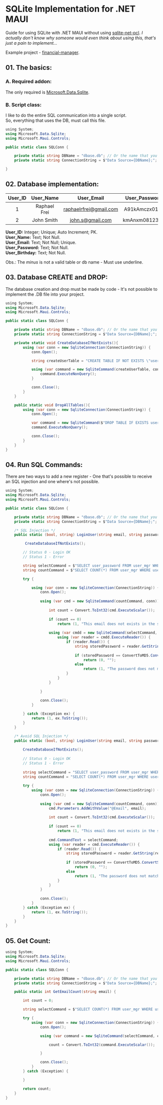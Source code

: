 # SQLite Implementation for .NET MAUI

Guide for using SQLite with .NET MAUI without using [sqlite-net-pcl](https://www.nuget.org/packages/sqlite-net-pcl/).
*I actually don't know why someone would even think about using this, that's just a pain to implement...*

Example project - [financial-manager](https://github.com/raphaelfrei/financial-manager/).

## 01. The basics:

### A. Required addon:
The only required is [Microsoft.Data.Sqlite](https://www.nuget.org/packages/Microsoft.Data.Sqlite/).

### B. Script class:
I like to do the entire SQL communication into a single script.<br> 
So, everything that uses the DB, must call this file.

````csharp
﻿using System;
using Microsoft.Data.Sqlite;
using Microsoft.Maui.Controls;

public static class SQLConn {

    private static string DBName = "dbase.db"; // Or the name that you like
    private static string ConnectionString = $"Data Source={DBName};";

}
````

## 02. Database implementation:
| User_ID | User_Name    | User_Email             | User_Password | User_Birthday |
| :---:   | :---:        | :---:                  | :---:         | :---:         |
| 1       | Raphael Frei | raphaelrfrei@gmail.com | A91kAmczx01ks | 14/02/2002    |
| 2       | John Smith   | john.s@gmail.com       | kmAnxm08123As | 01/12/1983    |

**User_ID:** Integer; Unique; Auto Increment; PK.<br>
**User_Name:** Text; Not Null.<br>
**User_Email:** Text; Not Null; Unique.<br>
**User_Password:** Text; Not Null.<br>
**User_Birthday:** Text; Not Null.<br>

Obs.: The *minus* is not a valid table or db name - Must use underline.<br>

## 03. Database CREATE and DROP:
The database creation and drop must be made by code - It's not possible to implement the .DB file into your project.

````csharp
﻿using System;
using Microsoft.Data.Sqlite;
using Microsoft.Maui.Controls;

public static class SQLConn {

    private static string DBName = "dbase.db"; // Or the name that you like
    private static string ConnectionString = $"Data Source={DBName};";

    private static void CreateDatabaseIfNotExists(){
        using (var conn = new SqliteConnection(ConnectionString)) {
            conn.Open();

            string createUserTable = "CREATE TABLE IF NOT EXISTS \"user_mgr\" (\"user_id\" INTEGER UNIQUE, \"user_name\" TEXT NOT NULL, \"user_email\" TEXT NOT NULL UNIQUE, \"user_password\" TEXT NOT NULL, \"user_birthday\" TEXT NOT NULL, PRIMARY KEY(\"user_id\" AUTOINCREMENT))";

            using (var command = new SqliteCommand(createUserTable, conn)) {
                command.ExecuteNonQuery();
            }

            conn.Close();
        }
    }

    public static void DropAllTables(){
        using (var conn = new SqliteConnection(ConnectionString)) {
            conn.Open();

            var command = new SqliteCommand($"DROP TABLE IF EXISTS user_mgr", conn);
            command.ExecuteNonQuery();

            conn.Close();
        }
    }
}
````

## 04. Run SQL Commands:
There are two ways to add a new register - One that's possible to receive an SQL injection and one where's not possible.

````csharp
﻿using System;
using Microsoft.Data.Sqlite;
using Microsoft.Maui.Controls;

public static class SQLConn {

    private static string DBName = "dbase.db"; // Or the name that you like
    private static string ConnectionString = $"Data Source={DBName};";

    /* SQL Injection */
    public static (bool, string) LoginUser(string email, string password){

         CreateDatabaseIfNotExists();

        // Status 0 - Login OK
        // Status 1 - Error

        string selectCommand = $"SELECT user_password FROM user_mgr WHERE user_email='{email}'";
        string countCommand = $"SELECT COUNT(*) FROM user_mgr WHERE user_email='{email}'";

        try {

            using (var conn = new SqliteConnection(ConnectionString)) {
                conn.Open();
    
                using (var cmd = new SqliteCommand(countCommand, conn)) {
    
                    int count = Convert.ToInt32(cmd.ExecuteScalar());
    
                    if (count == 0)
                        return (1, "This email does not exists in the system.");
    
                    using (var cmdd = new SqliteCommand(selectCommand, conn)) {
                        using (var reader = cmdd.ExecuteReader()) {
                            if (reader.Read()) {
                                string storedPassword = reader.GetString(reader.GetOrdinal("user_password"));
    
                                if (storedPassword == ConvertToMD5.ConvertStringToMD5(password))
                                    return (0, "");
                                else
                                    return (1, "The password does not match the saved.");
                            }
                        }
                    }
    
                }
    
                conn.Close();
            }

        } catch (Exception ex) {
            return (1, ex.ToString());
        }
    }

    /* Avoid SQL Injection */
    public static (bool, string) LoginUser(string email, string password){
    
        CreateDatabaseIfNotExists();
    
        // Status 0 - Login OK
        // Status 1 - Error
    
        string selectCommand = "SELECT user_password FROM user_mgr WHERE user_email=@Email";
        string countCommand = "SELECT COUNT(*) FROM user_mgr WHERE user_email=@Email";
    
        try {
            using (var conn = new SqliteConnection(ConnectionString)) {
                conn.Open();
    
                using (var cmd = new SqliteCommand(countCommand, conn)) {
                    cmd.Parameters.AddWithValue("@Email", email);
    
                    int count = Convert.ToInt32(cmd.ExecuteScalar());
    
                    if (count == 0)
                        return (1, "This email does not exists in the system.");
    
                    cmd.CommandText = selectCommand;
                    using (var reader = cmd.ExecuteReader()) {
                        if (reader.Read()) {
                            string storedPassword = reader.GetString(reader.GetOrdinal("user_password"));
    
                            if (storedPassword == ConvertToMD5.ConvertStringToMD5(password))
                                return (0, "");
                            else
                                return (1, "The password does not match the saved.");
                        }
                    }
                }
    
                conn.Close();
            }
        } catch (Exception ex) {
            return (1, ex.ToString());
        }
    }
}
````

## 05. Get Count:

````csharp
﻿using System;
using Microsoft.Data.Sqlite;
using Microsoft.Maui.Controls;

public static class SQLConn {

    private static string DBName = "dbase.db"; // Or the name that you like
    private static string ConnectionString = $"Data Source={DBName};";

    public static int GetEmailCount(string email) {

        int count = 0;

        string selectCommand = $"SELECT COUNT(*) FROM user_mgr WHERE user_email='{email}'";

        try {
            using (var conn = new SqliteConnection(ConnectionString)) {
                conn.Open();

                using (var command = new SqliteCommand(selectCommand, conn)) {

                    count = Convert.ToInt32(command.ExecuteScalar());

                }

                conn.Close();
            }
        } catch (Exception) {

        }

        return count;
    }
}
````
